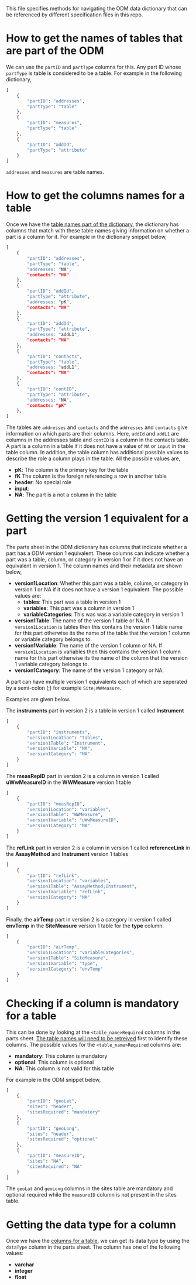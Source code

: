 This file specifies methods for navigating the ODM data dictionary that can be referenced by different specification files in this repo.

# How to get the names of tables that are part of the ODM

We can use the `partID` and `partType` columns for this. Any part ID whose `partType` is table is considered to be a table. For example in the following dictionary,

```python
[
    {
        "partID": "addresses",
        "partType": "table"
    },
    {
        "partID": "measures",
        "partType": "table"
    },
    {
        "partID": "addId",
        "partType": "attribute"
    }
]
```

`addresses` and `measures` are table names.

# How to get the columns names for a table

Once we have the [table names part of the dictionary](#how-to-get-the-columns-names-for-a-table), the dictionary has columns that match with these table names giving information on whether a part is a column for it. For example in the dictionary snippet below,

```python
[
    {
        "partID": "addresses",
        "partType": "table",
        "addresses: "NA",
        "contacts": "NA"
    },
    {
        "partID": "addId",
        "partType": "attribute",
        "addresses: "pK",
        "contacts": "NA"
    },
    {
        "partID": "addId",
        "partType": "attribute",
        "addresses: "addL1",
        "contacts": "NA"
    },
    {
        "partID": "contacts",
        "partType": "table",
        "addresses: "addL1",
        "contacts": "NA"
    },
    {
        "partID": "contID",
        "partType": "attribute",
        "addresses: "NA",
        "contacts: "pK"
    },
]
```

The tables are `addresses` and `contacts` and the `addresses` and `contacts` give information on which parts are their columns. Here, `addId` and `addL1` are columns in the addresses table and `contID` is a column in the contacts table. A part is a column in a table if it does not have a value of `NA` or `input` in the table column. In addition, the table column has additional possible values to describe the role a column plays in the table. All the possible values are,

* **pK**: The column is the primary key for the table
* **fK** The column is the foreign referencing a row in another table
* **header**: No special role
* **input**:
* **NA**: The part is a not a column in the table

# Getting the version 1 equivalent for a part

The parts sheet in the ODM dictionary has columns that indicate whether a part has a ODM version 1 equivalent. These columns can indicate whether a part was a table, column, or category in version 1 or if it does not have an equivalent in version 1. The column names and their metadata are shown below,

* **version1Location**: Whether this part was a table, column, or category in version 1 or NA if it does not have a version 1 equivalent. The possible values are:
    * **tables**: This part was a table in version 1
    * **variables**: This part was a column in version 1
    * **variableCategories**: This was was a variable category in version 1
* **version1Table**: The name of the version 1 table or NA. If `version1Location` is tables then this contains the version 1 table name for this part otherwise its the name of the table that the version 1 column or variable category belongs to. 
* **version1Variable**: The name of the version 1 column or NA. If `version1Location` is variables then this contains the version 1 column name for this part otherwise its the name of the column that the version 1 variable category belongs to.
* **version1Category**: The name of the version 1 category or NA.

A part can have multiple version 1 equivalents each of which are seperated by a semi-colon (;) for example `Site;WWMeasure`.

Examples are given below.

The **instruments** part in version 2 is a table in version 1 called **Instrument**

```python
[
    {
        "partID": "instruments",
        "version1Location": "tables",
        "version1Table": "Instrument",
        "version1Variable": "NA",
        "version1Category": "NA"
    }
]
```

The **measRepID** part in version 2 is a column in version 1 called **uWwMeasureID** in the **WWMeasure** version 1 table

```python
[
    {
        "partID": "measRepID",
        "version1Location": "variables",
        "version1Table": "WWMeasure",
        "version1Variable": "uWwMeasureID",
        "version1Category": "NA"
    }
]
```

The **refLink** part in version 2 is a column in version 1 called **referenceLink** in the **AssayMethod** and **Instrument** version 1 tables

```python
[
    {
        "partID": "refLink",
        "version1Location": "variables",
        "version1Table": "AssayMethod;Instrument",
        "version1Variable": "refLink",
        "version1Category": "NA"
    }
]
```

Finally, the **airTemp** part in version 2 is a category in version 1 called **envTemp** in the **SiteMeasure** version 1 table for the **type** column.

```python
[
    {
        "partID": "airTemp",
        "version1Location": "variableCategories",
        "version1Table": "SiteMeasure",
        "version1Variable": "type",
        "version1Category": "envTemp"
    }
]
```

# Checking if a column is mandatory for a table

This can be done by looking at the `<table_name>Required` columns in the parts sheet. [The table names will need to be retreived](#how-to-get-the-names-of-tables-that-are-part-of-the-odm) first to identify these columns. The possible values for the `<table_name>Required` columns are:

* **mandatory**: This column is mandatory
* **optional**: This column is optional
* **NA**: This column is not valid for this table

For example in the ODM snippet below,

```python
[
    {
        "partID": "geoLat",
        "sites": "header",
        "sitesRequired": "mandatory"
    },
    {
        "partID": "geoLong",
        "sites": "header",
        "sitesRequired": "optional"
    },
    {
        "partID": "measureID",
        "sites": "NA",
        "sitesRequired": "NA"
    }
]
```

The `geoLat` and `geoLong` columns in the sites table are mandatory and optional required while the `measureID` column is not present in the sites table.

# Getting the data type for a column

Once we have the [columns for a table](#how-to-get-the-columns-names-for-a-table), we can get its data type by using the `dataType` column in the parts sheet. The column has one of the following values:

* **varchar**
* **integer**
* **float**

